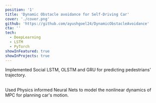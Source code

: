 ```yaml
---
position: '1'
title: 'Dynamic Obstacle avoidance for Self-Driving Car'
cover: './cover.png'
github: 'https://github.com/ayushgoel24/DynamicObstacleAvoidance'
cta: ''
tech:
  - DeepLearning
  - LSTM
  - PyTorch
showInFeatured: true
showInProjects: true
---
```


Implemented Social LSTM, OLSTM and GRU for predicting pedestrians’ trajectory. <br><br>

Used Physics informed Neural Nets to model the nonlinear dynamics of MPC for planning car's motion.
